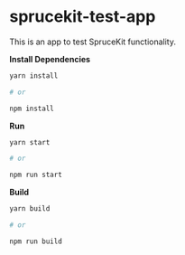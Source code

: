 # sprucekit-test-app

This is an app to test SpruceKit functionality.


**Install Dependencies**

```bash
yarn install 

# or 

npm install
```

**Run**

``` bash
yarn start

# or

npm run start
```

**Build**

``` bash
yarn build

# or 

npm run build
```
